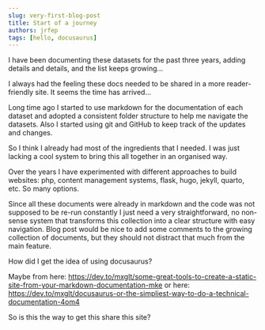 ```yaml
---
slug: very-first-blog-post
title: Start of a journey
authors: jrfep
tags: [hello, docusaurus]
---
```


I have been documenting these datasets for the past three years, adding details and details, and the list keeps growing... 

I always had the feeling these docs needed to be shared in a more reader-friendly site. It seems the time has arrived...

<!--truncate-->

Long time ago I started to use markdown for the documentation of each dataset and adopted a consistent folder structure to help me navigate the datasets. Also I started using git and GitHub to keep track of the updates and changes. 

So I think I already had most of the ingredients that I needed. I was just lacking a cool system to bring this all together in an organised way. 

Over the years I have experimented with different approaches to build websites: php, content management systems, flask, hugo, jekyll, quarto, etc. So many options. 

Since all these documents were already in markdown and the code was not supposed to be re-run constantly I just need a very straightforward, no non-sense system that transforms this collection into a clear structure with easy navigation. Blog post would be nice to add some comments to the growing collection of documents, but they should not distract that much from the main feature. 

How did I get the idea of using docusaurus?

Maybe from here: https://dev.to/mxglt/some-great-tools-to-create-a-static-site-from-your-markdown-documentation-mke or here: https://dev.to/mxglt/docusaurus-or-the-simpliest-way-to-do-a-technical-documentation-4om4

So is this the way to get this share this site?